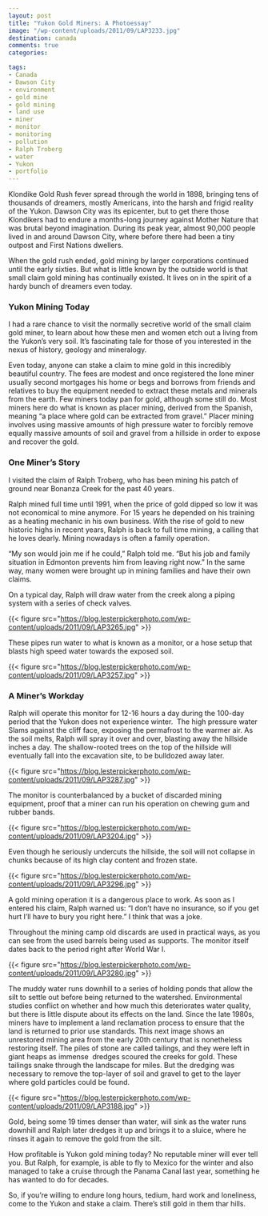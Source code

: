 ```yaml
---
layout: post
title: "Yukon Gold Miners: A Photoessay"
image: "/wp-content/uploads/2011/09/LAP3233.jpg"
destination: canada
comments: true
categories:

tags:
- Canada
- Dawson City
- environment
- gold mine
- gold mining
- land use
- miner
- monitor
- monitoring
- pollution
- Ralph Troberg
- water
- Yukon
- portfolio
---
```

Klondike Gold Rush fever spread through the world in 1898, bringing tens of thousands of dreamers, mostly Americans, into the harsh and frigid reality of the Yukon. Dawson City was its epicenter, but to get there those Klondikers had to endure a months-long journey against Mother Nature that was brutal beyond imagination. During its peak year, almost 90,000 people lived in and around Dawson City, where before there had been a tiny outpost and First Nations dwellers.

When the gold rush ended, gold mining by larger corporations continued until the early sixties. But what is little known by the outside world is that small claim gold mining has continually existed. It lives on in the spirit of a hardy bunch of dreamers even today.
<h3>Yukon Mining Today</h3>
I had a rare chance to visit the normally secretive world of the small claim gold miner, to learn about how these men and women etch out a living from the Yukon’s very soil. It’s fascinating tale for those of you interested in the nexus of history, geology and mineralogy.

Even today, anyone can stake a claim to mine gold in this incredibly beautiful country. The fees are modest and once registered the lone miner usually second mortgages his home or begs and borrows from friends and relatives to buy the equipment needed to extract these metals and minerals from the earth. Few miners today pan for gold, although some still do. Most miners here do what is known as placer mining, derived from the Spanish, meaning “a place where gold can be extracted from gravel.” Placer mining involves using massive amounts of high pressure water to forcibly remove equally massive amounts of soil and gravel from a hillside in order to expose and recover the gold.

<h3>One Miner’s Story</h3>
I visited the claim of Ralph Troberg, who has been mining his patch of ground near Bonanza Creek for the past 40 years.

Ralph mined full time until 1991, when the price of gold dipped so low it was not economical to mine anymore. For 15 years he depended on his training as a heating mechanic in his own business. With the rise of gold to new historic highs in recent years, Ralph is back to full time mining, a calling that he loves dearly. Mining nowadays is often a family operation.

“My son would join me if he could,” Ralph told me. “But his job and family situation in Edmonton prevents him from leaving right now.” In the same way, many women were brought up in mining families and have their own claims.

On a typical day, Ralph will draw water from the creek along a piping system with a series of check valves.

{{< figure src="https://blog.lesterpickerphoto.com/wp-content/uploads/2011/09/LAP3265.jpg" >}}

These pipes run water to what is known as a monitor, or a hose setup that blasts high speed water towards the exposed soil.

{{< figure src="https://blog.lesterpickerphoto.com/wp-content/uploads/2011/09/LAP3257.jpg" >}}

<h3>A Miner’s Workday</h3>
Ralph will operate this monitor for 12-16 hours a day during the 100-day period that the Yukon does not experience winter.  The high pressure water Slams against the cliff face, exposing the permafrost to the warmer air. As the soil melts, Ralph will spray it over and over, blasting away the hillside inches a day. The shallow-rooted trees on the top of the hillside will eventually fall into the excavation site, to be bulldozed away later.

{{< figure src="https://blog.lesterpickerphoto.com/wp-content/uploads/2011/09/LAP3287.jpg" >}}

The monitor is counterbalanced by a bucket of discarded mining equipment, proof that a miner can run his operation on chewing gum and rubber bands.

{{< figure src="https://blog.lesterpickerphoto.com/wp-content/uploads/2011/09/LAP3204.jpg" >}}

Even though he seriously undercuts the hillside, the soil will not collapse in chunks because of its high clay content and frozen state.

{{< figure src="https://blog.lesterpickerphoto.com/wp-content/uploads/2011/09/LAP3296.jpg" >}}

A gold mining operation it is a dangerous place to work. As soon as I entered his claim, Ralph warned us: “I don’t have no insurance, so if you get hurt I’ll have to bury you right here.” I think that was a joke.

Throughout the mining camp old discards are used in practical ways, as you can see from the used barrels being used as supports. The monitor itself dates back to the period right after World War I.

{{< figure src="https://blog.lesterpickerphoto.com/wp-content/uploads/2011/09/LAP3280.jpg" >}}

The muddy water runs downhill to a series of holding ponds that allow the silt to settle out before being returned to the watershed. Environmental studies conflict on whether and how much this deteriorates water quality, but there is little dispute about its effects on the land. Since the late 1980s, miners have to implement a land reclamation process to ensure that the land is returned to prior use standards. This next image shows an unrestored mining area from the early 20th century that is nonetheless restoring itself. The piles of stone are called tailings, and they were left in giant heaps as immense  dredges scoured the creeks for gold. These tailings snake through the landscape for miles. But the dredging was necessary to remove the top-layer of soil and gravel to get to the layer where gold particles could be found.

{{< figure src="https://blog.lesterpickerphoto.com/wp-content/uploads/2011/09/LAP3188.jpg" >}}

Gold, being some 19 times denser than water, will sink as the water runs downhill and Ralph later dredges it up and brings it to a sluice, where he rinses it again to remove the gold from the silt.

How profitable is Yukon gold mining today? No reputable miner will ever tell you. But Ralph, for example, is able to fly to Mexico for the winter and also managed to take a cruise through the Panama Canal last year, something he has wanted to do for decades.

So, if you’re willing to endure long hours, tedium, hard work and loneliness, come to the Yukon and stake a claim. There’s still gold in them thar hills.